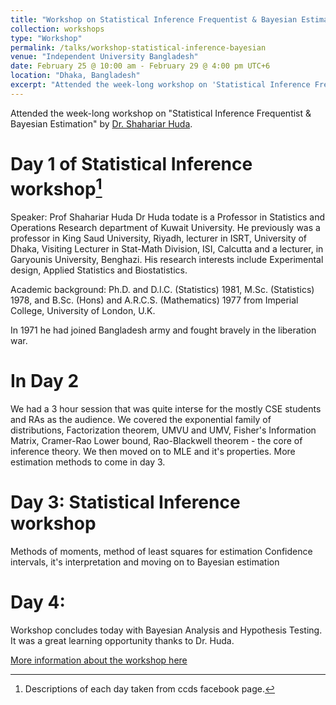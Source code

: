 ```yaml
---
title: "Workshop on Statistical Inference Frequentist & Bayesian Estimation"
collection: workshops
type: "Workshop"
permalink: /talks/workshop-statistical-inference-bayesian
venue: "Independent University Bangladesh"
date: February 25 @ 10:00 am - February 29 @ 4:00 pm UTC+6
location: "Dhaka, Bangladesh"
excerpt: "Attended the week-long workshop on 'Statistical Inference Frequentist & Bayesian Estimation' by Dr. Shahariar Huda."
---
```


Attended the week-long workshop on "Statistical Inference Frequentist & Bayesian Estimation" by [Dr. Shahariar Huda](https://sites.google.com/site/statisticsandor/people/faculty-members/shahariar-huda). 

Day 1 of Statistical Inference workshop[^1]
=========
Speaker: Prof Shahariar Huda
Dr Huda todate is a Professor in Statistics and Operations Research department of Kuwait University. He previously was a professor in King Saud University, Riyadh, lecturer in ISRT, University of Dhaka, Visiting Lecturer in Stat-Math Division, ISI, Calcutta and a lecturer, in Garyounis University, Benghazi. His research interests include Experimental design, Applied Statistics and Biostatistics.

Academic background: Ph.D. and D.I.C. (Statistics) 1981, M.Sc. (Statistics) 1978, and B.Sc. (Hons) and A.R.C.S. (Mathematics) 1977 from Imperial College, University of London, U.K.

In 1971 he had joined Bangladesh army and fought bravely in the liberation war.

In Day 2
=========
We had a 3 hour session that was quite interse for the mostly CSE students and RAs as the audience. We covered the exponential family of distributions, Factorization theorem, UMVU and UMV, Fisher's Information Matrix, Cramer-Rao Lower bound, Rao-Blackwell theorem - the core of inference theory. We then moved on to MLE and it's properties. More estimation methods to come in day 3.

Day 3: Statistical Inference workshop
=========
Methods of moments, method of least squares for estimation
Confidence intervals, it's interpretation and moving on to Bayesian estimation

Day 4:
=========
Workshop concludes today with Bayesian Analysis and Hypothesis Testing. It was a great learning opportunity thanks to Dr. Huda.

<!-- <img src="workshop-statistical-inference-bayesian-1.jpg" alt="workshop-1" width="200"/>
<img src="workshop-statistical-inference-bayesian-2.jpg" alt="workshop-2" width="200"/>
<img src="workshop-statistical-inference-bayesian-3.jpg" alt="workshop-3" width="200"/>
<img src="workshop-statistical-inference-bayesian-4.jpg" alt="workshop-4" width="200"/>

<img src="workshop-statistical-inference-bayesian-5.jpg" alt="workshop-5" width="200"/>
<img src="workshop-statistical-inference-bayesian-6.jpg" alt="workshop-6" width="200"/>
<img src="workshop-statistical-inference-bayesian-7.jpg" alt="workshop-7" width="200"/>
<img src="workshop-statistical-inference-bayesian-8.jpg" alt="workshop-8" width="200"/> -->

[More information about the workshop here](https://ccds.ai/event/workshop-on-statistical-inference-frequentist-bayesian-estimation/)
[^1]: Descriptions of each day taken from ccds facebook page.